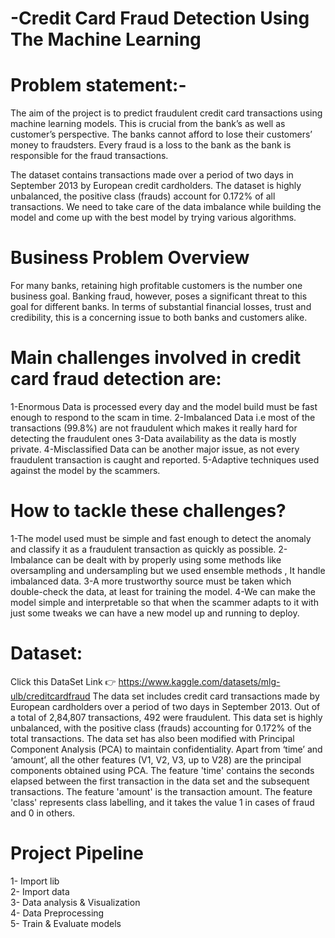 # -Credit Card Fraud Detection Using The Machine Learning

# Problem statement:-
The aim of the project is to predict fraudulent credit card transactions using machine learning models. This is crucial from the bank’s as well as customer’s perspective. The banks cannot afford to lose their customers’ money to fraudsters. Every fraud is a loss to the bank as the bank is responsible for the fraud transactions.

The dataset contains transactions made over a period of two days in September 2013 by European credit cardholders. The dataset is highly unbalanced, the positive class (frauds) account for 0.172% of all transactions. We need to take care of the data imbalance while building the model and come up with the best model by trying various algorithms.

# Business Problem Overview
For many banks, retaining high profitable customers is the number one business goal. Banking fraud, however, poses a significant threat to this goal for different banks. In terms of substantial financial losses, trust and credibility, this is a concerning issue to both banks and customers alike.

# Main challenges involved in credit card fraud detection are:
1-Enormous Data is processed every day and the model build must be fast enough to respond to the scam in time.
2-Imbalanced Data i.e most of the transactions (99.8%) are not fraudulent which makes it really hard for detecting the fraudulent ones
3-Data availability as the data is mostly private.
4-Misclassified Data can be another major issue, as not every fraudulent transaction is caught and reported.
5-Adaptive techniques used against the model by the scammers.

# How to tackle these challenges?

1-The model used must be simple and fast enough to detect the anomaly and classify it as a fraudulent transaction as quickly as possible.
2- Imbalance can be dealt with by properly using some methods like oversampling and undersampling but we used ensemble methods , It handle imbalanced data.
3-A more trustworthy source must be taken which double-check the data, at least for training the model.
4-We can make the model simple and interpretable so that when the scammer adapts to it with just some tweaks we can have a new model up and running to deploy.

# Dataset:
Click this DataSet Link 👉 https://www.kaggle.com/datasets/mlg-ulb/creditcardfraud
The data set includes credit card transactions made by European cardholders over a period of two days in September 2013. Out of a total of 2,84,807 transactions, 492 were fraudulent. This data set is highly unbalanced, with the positive class (frauds) accounting for 0.172% of the total transactions. The data set has also been modified with Principal Component Analysis (PCA) to maintain confidentiality. Apart from ‘time’ and ‘amount’, all the other features (V1, V2, V3, up to V28) are the principal components obtained using PCA. The feature 'time' contains the seconds elapsed between the first transaction in the data set and the subsequent transactions. The feature 'amount' is the transaction amount. The feature 'class' represents class labelling, and it takes the value 1 in cases of fraud and 0 in others.



# Project Pipeline
1- Import lib    
2- Import data    
3- Data analysis & Visualization         
4- Data Preprocessing    
5- Train & Evaluate models    



 
